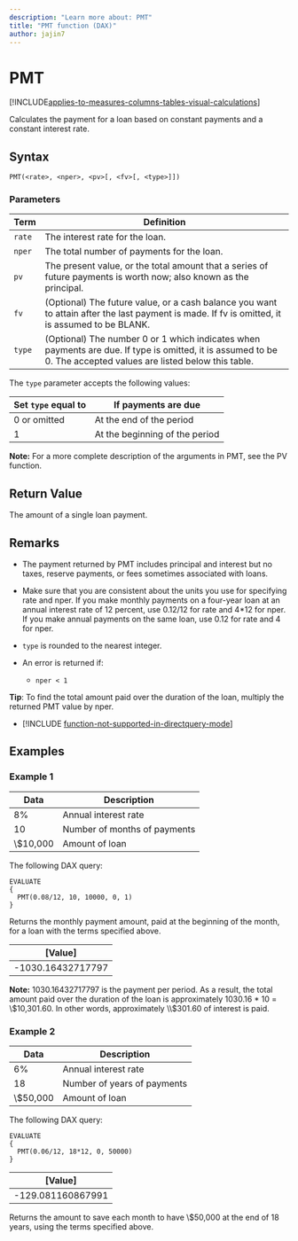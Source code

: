 ```yaml
---
description: "Learn more about: PMT"
title: "PMT function (DAX)"
author: jajin7
---
```


# PMT

[!INCLUDE[applies-to-measures-columns-tables-visual-calculations](includes/applies-to-measures-columns-tables-visual-calculations.md)]

Calculates the payment for a loan based on constant payments and a constant interest rate.

## Syntax

```dax
PMT(<rate>, <nper>, <pv>[, <fv>[, <type>]])
```

### Parameters

|Term|Definition|
|--------|--------------|
|`rate`|The interest rate for the loan.|
|`nper`|The total number of payments for the loan.|
|`pv`|The present value, or the total amount that a series of future payments is worth now; also known as the principal.|
|`fv`|(Optional) The future value, or a cash balance you want to attain after the last payment is made. If fv is omitted, it is assumed to be BLANK.|
|`type`|(Optional) The number 0 or 1 which indicates when payments are due. If type is omitted, it is assumed to be 0. The accepted values are listed below this table.|

The `type` parameter accepts the following values:

| **Set `type` equal to** | **If payments are due**        |
| --------------------- | ------------------------------ |
| 0 or omitted          | At the end of the period       |
| 1                     | At the beginning of the period |

**Note:** For a more complete description of the arguments in PMT, see the PV function.

## Return Value

The amount of a single loan payment.

## Remarks

- The payment returned by PMT includes principal and interest but no taxes, reserve payments, or fees sometimes associated with loans.

- Make sure that you are consistent about the units you use for specifying rate and nper. If you make monthly payments on a four-year loan at an annual interest rate of 12 percent, use 0.12/12 for rate and 4*12 for nper. If you make annual payments on the same loan, use 0.12 for rate and 4 for nper.

- `type` is rounded to the nearest integer.

- An error is returned if:
  - `nper < 1`

**Tip**: To find the total amount paid over the duration of the loan, multiply the returned PMT value by nper.

- [!INCLUDE [function-not-supported-in-directquery-mode](includes/function-not-supported-in-directquery-mode.md)]

## Examples

### Example 1

| **Data** | **Description**              |
| -------- | ---------------------------- |
| 8%       | Annual interest rate         |
| 10       | Number of months of payments |
| \\$10,000  | Amount of loan               |

The following DAX query:

```dax
EVALUATE
{
  PMT(0.08/12, 10, 10000, 0, 1)
}
```

Returns the monthly payment amount, paid at the beginning of the month, for a loan with the terms specified above.

| **[Value]**      |
| ------------------ |
| -1030.16432717797 |

**Note:** 1030.16432717797 is the payment per period. As a result, the total amount paid over the duration of the loan is approximately 1030.16 * 10 = \\$10,301.60. In other words, approximately \\$301.60 of interest is paid.

### Example 2

| **Data** | **Description**             |
| -------- | --------------------------- |
| 6%       | Annual interest rate        |
| 18       | Number of years of payments |
| \\$50,000  | Amount of loan              |

The following DAX query:

```dax
EVALUATE
{
  PMT(0.06/12, 18*12, 0, 50000)
}
```

| **[Value]**      |
| ------------------ |
| -129.081160867991 |

Returns the amount to save each month to have \\$50,000 at the end of 18 years, using the terms specified above.
